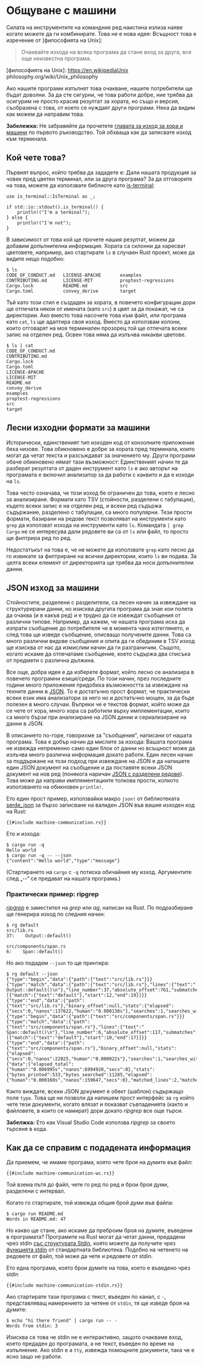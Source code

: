 # Общуване с машини

Силата на инструментите на командния ред наистина излиза наяве
когато можете да ги комбинирате.
Това не е нова идея:
Всъщност това е изречение от [философията на Unix]:

> Очаквайте изхода на всяка програма да стане вход за друга, все още неизвестна програма.

[философията на Unix]: <https://en.wikipediaUnix> philosophy.org/wiki/Unix_philosophy

Ако нашите програми изпълнят това очакване,
нашите потребители ще бъдат доволни.
За да сте сигурни, че това работи добре,
ние трябва да осигурим не просто красив резултат за хората,
но също и версия, съобразена с това, от което се нуждаят други програми.
Нека да видим как можем да направим това.

<aside>

**Забележка:**
Не забравяйте да прочетете [главата за изход за хора и машини][output]
пo първото ръководство.
Той обхваща как да записвате изход към терминала.

[output]: ../tutorial/output.html

</aside>

## Кой чете това?

Първият въпрос, който трябва да зададете е:
Дали нашата продукция за човек пред цветен терминал,
или за друга програма?
За да отговорите на това,
можете да използвате библиоте като [is-terminal]:

[is-terminal]: https://crates.io/crates/is-terminal

```rust,ignore
use is_terminal::IsTerminal as _;

if std::io::stdout().is_terminal() {
    println!("I'm a terminal");
} else {
    println!("I'm not");
}
```

В зависимост от това кой ще прочете нашия резултат,
можем да добавим допълнителна информация.
Хората са склонни да харесват цветовете,
например,
ако стартирате `ls` в случаен Rust проект,
може да видите нещо подобно:

```console
$ ls
CODE_OF_CONDUCT.md   LICENSE-APACHE       examples
CONTRIBUTING.md      LICENSE-MIT          proptest-regressions
Cargo.lock           README.md            src
Cargo.toml           convey_derive        target
```

Тъй като този стил е създаден за хората,
в повечето конфигурации
дори ще отпечата някои от имената (като `src`) в цвят
за да покажат, че са директории.
Ако вместо това насочите това към файл,
или програма като `cat`,
`ls` ще адаптира своя изход.
Вместо да използвам колони, които отговарят на моя терминален прозорец
той ще отпечата всеки запис на отделен ред.
Освен това няма да излъчва никакви цветове.

```console
$ ls | cat
CODE_OF_CONDUCT.md
CONTRIBUTING.md
Cargo.lock
Cargo.toml
LICENSE-APACHE
LICENSE-MIT
README.md
convey_derive
examples
proptest-regressions
src
target
```

## Лесни изходни формати за машини

Исторически,
единственият тип изходен код от конзолните приложения бяха низове.
Това обикновено е добре за хората пред терминала,
които могат да четат текста
и разсъждават за значението му.
Други програми обаче обикновено нямат тази възможност:
Единственият начин те да разберат резултата от даден инструмент
като `ls`
е ако авторът на програмата е включил анализатор
за да работи с каквито и да е изходи на `ls`.

Това често означава, че
този изход бе ограничен до това, което е лесно за анализиране.
Формати като TSV (стойности, разделени с табулации),
където всеки запис е на отделен ред,
и всеки ред съдържа съдържание, разделено с табулации,
са много популярни.
Тези прости формати, базирани на редове текст
позволяват на инструменти като `grep`
да използват изхода на инструменти като `ls`.
Командата `| grep Cargo` не се интересува дали редовете ви са от `ls` или файл,
то просто ще филтрира ред по ред.

Недостатъкът на това е, че не можете да използвате
`grep` като лесно да го извикате за филтриране на всички директории, които `ls` ви подава.
За целта всеки елемент от директорията ще трябва да носи допълнителни данни.

## JSON изход за машини

Стойностите, разделени с разделители, са лесен начин
за извеждане на структурирани данни,
но изисква другата програма да знае кои полета да очаква
(и в какъв ред)
и е трудно да се извеждат съобщения от различни типове.
Например,
да кажем, че нашата програма иска да изпрати съобщение до потребителя
че в момента чака изтеглянето,
и след това ще изведе съобщение, описващо получените данни.
Това са много различни видове съобщения
и опита да ги обединим в TSV изход
ще изисква от нас да измислим начин да ги разграничим.
Същото, когато искаме да отпечатаме съобщение, което съдържа два списъка
от предмети с различна дължина.

Все още,
добра идея е да изберете формат, който лесно се анализира
в повечето програмни езици/среди.
По този начин,
през последните години много приложения придобиха възможността
за извеждане на техните данни в [JSON].
То е достатъчно прост формат, че практически всеки език има анализатори за него
но и достатъчно мощен, за да бъде полезен в много случаи.
Въпреки че е текстов формат, който може да се чете от хора,
много хора са работили върху имплементации, които са много бързи
при анализиране на JSON данни и сериализиране на данни в JSON.

[JSON]: https://www.json.org/

В описанието по-горе,
говорихме за "съобщения", написани от нашата програма.
Това е добър начин да мислите за изхода:
Вашата програма не извежда непременно само един блок от данни
но всъщност може да излъчва много различна информация
докато работи.
Един лесен начин за поддържане на този подход при извеждане на JSON
е да напишете един JSON документ на съобщение
и да поставяте всеки JSON документ на нов ред
(понякога наричан [JSON с разделени редове][jsonlines]).
Това може да направи имплементациите толкова прости, колкото използването на обикновен `println!`.

[jsonlines]: https://en.wikipedia.org/wiki/JSON_streaming#Line-delimited_JSON

Ето един прост пример,
използвайки макро `json!` от библиотеката [serde_json]
за бързо записване на валиден JSON във вашия изходен код на Rust:

[serde_json]: https://crates.io/crates/serde_json

```rust,ignore
{{#include machine-communication.rs}}
```

Ето и изхода:

```console
$ cargo run -q
Hello world
$ cargo run -q -- --json
{"content":"Hello world","type":"message"}
```

(Стартирането на `cargo` с `-q` потиска обичайния му изход.
Аргументите след „--“ се предават на нашата програма.)

### Практически пример: ripgrep

_[ripgrep]_ е заместител на _grep_ или _ag_, написан на Rust.
По подразбиране ще генерира изход по следния начин:

[ripgrep]: https://github.com/BurntSushi/ripgrep

```console
$ rg default
src/lib.rs
37:    Output::default()

src/components/span.rs
6:    Span::default()
```

Но ако подадем `--json` то ще принтира:

```console
$ rg default --json
{"type":"begin","data":{"path":{"text":"src/lib.rs"}}}
{"type":"match","data":{"path":{"text":"src/lib.rs"},"lines":{"text":"    Output::default()\n"},"line_number":37,"absolute_offset":761,"submatches":[{"match":{"text":"default"},"start":12,"end":19}]}}
{"type":"end","data":{"path":{"text":"src/lib.rs"},"binary_offset":null,"stats":{"elapsed":{"secs":0,"nanos":137622,"human":"0.000138s"},"searches":1,"searches_with_match":1,"bytes_searched":6064,"bytes_printed":256,"matched_lines":1,"matches":1}}}
{"type":"begin","data":{"path":{"text":"src/components/span.rs"}}}
{"type":"match","data":{"path":{"text":"src/components/span.rs"},"lines":{"text":"    Span::default()\n"},"line_number":6,"absolute_offset":117,"submatches":[{"match":{"text":"default"},"start":10,"end":17}]}}
{"type":"end","data":{"path":{"text":"src/components/span.rs"},"binary_offset":null,"stats":{"elapsed":{"secs":0,"nanos":22025,"human":"0.000022s"},"searches":1,"searches_with_match":1,"bytes_searched":5221,"bytes_printed":277,"matched_lines":1,"matches":1}}}
{"data":{"elapsed_total":{"human":"0.006995s","nanos":6994920,"secs":0},"stats":{"bytes_printed":533,"bytes_searched":11285,"elapsed":{"human":"0.000160s","nanos":159647,"secs":0},"matched_lines":2,"matches":2,"searches":2,"searches_with_match":2}},"type":"summary"}
```

Както виждате,
всеки JSON документ е обект (шаблон) съдържащо поле `type`.
Това ще ни позволи да напишем прост интерфейс за `rg`
който чете тези документи, когато влязат и показват съвпаденията
(както и файловете, в които се намират)
дори докато _ripgrep_ все още търси.

<aside>

**Забелжка:**
Ето как Visual Studio Code използва _ripgrep_ за своето търсене в кода.

</aside>

## Как да се справим с подадената информация

Да приемем, че имаме програма, която чете броя на думите във файл:

``` rust,ignore
{{#include machine-communication-wc.rs}}
```

Той взема пътя до файл, чете го ред по ред и брои броя
думи, разделени с интервал.

Когато го стартирате, той извежда общия брой думи във файла:

``` console
$ cargo run README.md
Words in README.md: 47
```

Но какво ще стане, ако искаме да преброим броя на думите, въведени в програмата?
Програмите на Rust могат да четат данни, предадени чрез stdin [със структурата Stdin](https://doc.rust-lang.org/std/io/struct.Stdin.html), която можете да получите чрез [функцията stdin](https://doc.rust-lang.org/std/io/fn.stdin.html)
от стандартната библиотека. Подобно на четенето на редовете от файл, той може да чете
и редовете от stdin.

Ето една програма, която брои думите на това, което е въведено чрез stdin

``` rust,ignore
{{#include machine-communication-stdin.rs}}
```

Ако стартирате тази програма с текст, въведен по канал, с `-`, представляващ намерението
за четене от `stdin`, тя ще изведе броя на думите:

``` console
$ echo "hi there friend" | cargo run -- -
Words from stdin: 3
```

Изисква се това че stdin не е интерактивно, защото очакваме вход, което
предаден до програмата, а не текст, въведен по време на изпълнение. Ако stdin е
a `tty`, извежда помощните документи, така че е ясно защо не работи.
